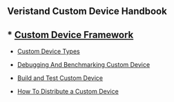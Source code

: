 

## Veristand Custom Device Handbook


## * [Custom Device Framework](Custom_Device_Framework.md)

* [Custom Device Types](Custom_Device_Types.md)

* [Debugging And Benchmarking Custom Device](Debugging_And_Benchmarking_Custom_Device.md)

* [Build and Test Custom Device](Build_And_Test_Custom_Device.md)

* [How To Distribute a Custom Device](How_To_Distribute_A_Custom_Device.md)


